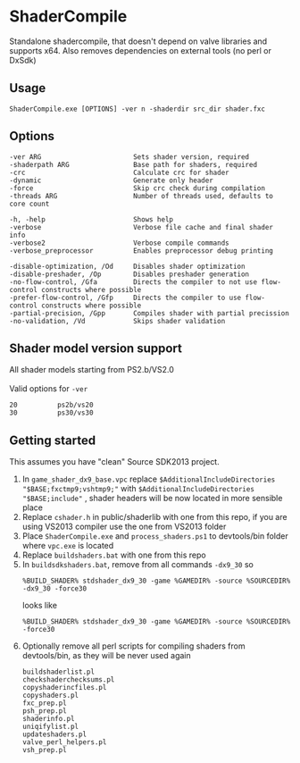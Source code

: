 # ShaderCompile
Standalone shadercompile, that doesn't depend on valve libraries and supports x64. Also removes dependencies
on external tools (no perl or DxSdk)
## Usage
```
ShaderCompile.exe [OPTIONS] -ver n -shaderdir src_dir shader.fxc
```
## Options
```
-ver ARG                       Sets shader version, required
-shaderpath ARG                Base path for shaders, required
-crc                           Calculate crc for shader
-dynamic                       Generate only header
-force                         Skip crc check during compilation
-threads ARG                   Number of threads used, defaults to core count

-h, -help                      Shows help
-verbose                       Verbose file cache and final shader info
-verbose2                      Verbose compile commands
-verbose_preprocessor          Enables preprocessor debug printing

-disable-optimization, /Od     Disables shader optimization
-disable-preshader, /Op        Disables preshader generation
-no-flow-control, /Gfa         Directs the compiler to not use flow-control constructs where possible
-prefer-flow-control, /Gfp     Directs the compiler to use flow-control constructs where possible
-partial-precision, /Gpp       Compiles shader with partial precission
-no-validation, /Vd            Skips shader validation
```
## Shader model version support
All shader models starting from PS2.b/VS2.0
&NewLine;  
&NewLine;  
Valid options for  `-ver`
```
20          ps2b/vs20
30          ps30/vs30
```
## Getting started
This assumes you have "clean" Source SDK2013 project.
1. In `game_shader_dx9_base.vpc` replace `$AdditionalIncludeDirectories	"$BASE;fxctmp9;vshtmp9;"`
 with `$AdditionalIncludeDirectories	"$BASE;include"` , shader headers will be now located in more sensible place
2. Replace `cshader.h` in public/shaderlib with one from this repo, if you are using VS2013 compiler use the one from
VS2013 folder
3. Place `ShaderCompile.exe` and `process_shaders.ps1` to devtools/bin folder where `vpc.exe` is located
4. Replace `buildshaders.bat` with one from this repo
5. In `buildsdkshaders.bat`, remove from all commands `-dx9_30` so
    ```batch
    %BUILD_SHADER% stdshader_dx9_30 -game %GAMEDIR% -source %SOURCEDIR% -dx9_30 -force30 
    ```
    looks like
    ```batch
    %BUILD_SHADER% stdshader_dx9_30 -game %GAMEDIR% -source %SOURCEDIR% -force30
    ```
6. Optionally remove all perl scripts for compiling shaders from devtools/bin, as they will be never used again
    ```
    buildshaderlist.pl
    checkshaderchecksums.pl
    copyshaderincfiles.pl
    copyshaders.pl
    fxc_prep.pl
    psh_prep.pl
    shaderinfo.pl
    uniqifylist.pl
    updateshaders.pl
    valve_perl_helpers.pl
    vsh_prep.pl
    ```